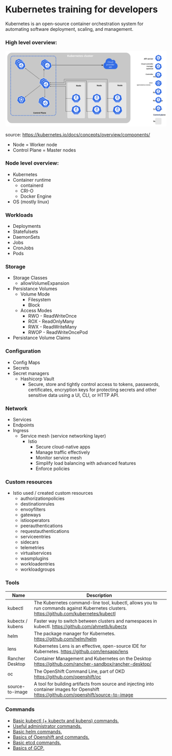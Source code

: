 # Kubernetes training for developers
Kubernetes is an open-source container orchestration system for automating software deployment, scaling, and management.

### High level overview:
![components-of-kubernetes](images/components-of-kubernetes.svg)

source: https://kubernetes.io/docs/concepts/overview/components/

- Node = Worker node
- Control Plane = Master nodes

### Node level overview:
- Kubernetes
- Container runtime
    - containerd
    - CRI-O
    - Docker Engine
- OS (mostly linux)

### Workloads
- Deployments
- Statefulsets
- DaemonSets
- Jobs
- CronJobs
- Pods

### Storage
- Storage Classes
    - allowVolumeExpansion
- Persistance Volumes
    - Volume Mode
        - Filesystem
        - Block
    - Access Modes
        - RWO - ReadWriteOnce
        - ROX - ReadOnlyMany
        - RWX - ReadWriteMany
        - RWOP - ReadWriteOncePod
- Persistance Volume Claims

### Configuration
- Config Maps
- Secrets
- Secret managers
    - Hashicorp Vault
        - Secure, store and tightly control access to tokens, passwords, certificates, encryption keys for protecting secrets and other sensitive data using a UI, CLI, or HTTP API.

### Network
- Services
- Endpoints
- Ingress
    - Service mesh (service networking layer)
        - Istio
            - Secure cloud-native apps
            - Manage traffic effectively
            - Monitor service mesh
            - Simplify load balancing with advanced features
            - Enforce policies

### Custom resources
- Istio used / created custom resources
    - authorizationpolicies
    - destinationrules
    - envoyfilters
    - gateways
    - istiooperators
    - peerauthentications
    - requestauthentications
    - serviceentries
    - sidecars
    - telemetries
    - virtualservices
    - wasmplugins
    - workloadentries
    - workloadgroups

### Tools
| Name | Description |
|---|---|
|kubectl | The Kubernetes command-line tool, kubectl, allows you to run commands against Kubernetes clusters. https://github.com/kubernetes/kubectl |
|kubectx / kubens | Faster way to switch between clusters and namespaces in kubectl. https://github.com/ahmetb/kubectx |
|helm | The package manager for Kubernetes. https://github.com/helm/helm |
|lens | Kubernetes Lens is an effective, open-source IDE for Kubernetes. https://github.com/lensapp/lens |
|Rancher Desktop | Container Management and Kubernetes on the Desktop https://github.com/rancher-sandbox/rancher-desktop/ |
|oc | The OpenShift Command Line, part of OKD https://github.com/openshift/oc |
|source-to-image | A tool for building artifacts from source and injecting into container images for Openshift https://github.com/openshift/source-to-image |

### Commands
- [Basic kubectl (+ kubectx and kubens) commands.](./commands.md)
- [Useful administrator commands.](./administrator_commands.md)
- [Basic helm commands.](./helm.md)
- [Basics of Openshift and commands.](./openshift.md)
- [Basic etcd commands.](./etcd.md)
- [Basics of GCP.](./gcp.md)